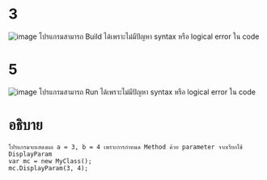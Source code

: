 # 3 #
![image](https://github.com/ThanaloekKaisai/03376836-OOP-2566-Lab-05/assets/144195683/b8d65e34-0ef1-4a57-adf4-7baba88876b9)
โปรแกรมสามารถ Build ได้เพราะไม่มีปัญหา syntax หรือ logical error ใน code
# 5 #
![image](https://github.com/ThanaloekKaisai/03376836-OOP-2566-Lab-05/assets/144195683/e34e3d3d-8aa6-436c-bfd7-75d028a70db4)
โปรแกรมสามารถ Run ได้เพราะไม่มีปัญหา syntax หรือ logical error ใน code
# อธิบาย #
```
โปรแกรมจะแสดงผล a = 3, b = 4 เพราะการกำหนด Method ด้วย parameter จากเรียกใช้ DisplayParam
var mc = new MyClass();
mc.DisplayParam(3, 4);
